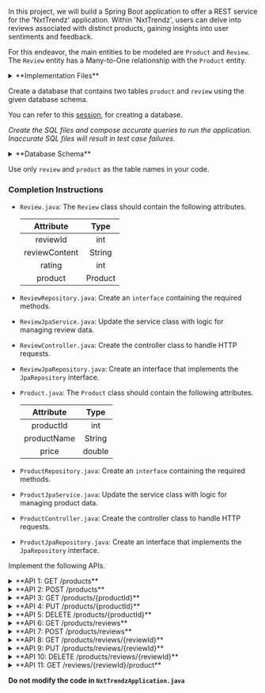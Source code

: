 In this project, we will build a Spring Boot application to offer a REST service for the 'NxtTrendz' application. Within 'NxtTrendz', users can delve into reviews associated with distinct products, gaining insights into user sentiments and feedback.

For this endeavor, the main entities to be modeled are `Product` and `Review`. The `Review` entity has a Many-to-One relationship with the `Product` entity.

<details>
<summary>**Implementation Files**</summary>

Use these files to complete the implementation:

- `ReviewController.java`
- `ReviewRepository.java`
- `ReviewJpaService.java`
- `ReviewJpaRepository.java`
- `Review.java`
- `ProductController.java`
- `ProductRepository.java`
- `ProductJpaService.java`
- `ProductJpaRepository.java`
- `Product.java`

</details>

Create a database that contains two tables `product` and `review` using the given database schema.

You can refer to this [session](https://learning.ccbp.in/course?c_id=e345dfa4-f5ce-406e-b19a-4ed720c54136&s_id=6a60610e-79c2-4e15-b675-45ddbd9bbe82&t_id=f880166e-2f51-4403-81a0-d2430694dae8), for creating a database.

_Create the SQL files and compose accurate queries to run the application. Inaccurate SQL files will result in test case failures._

<details>
<summary>**Database Schema**</summary>

#### Product Table

|   Columns   |                 Type                  |
| :---------: | :-----------------------------------: |
|  productId  | INTEGER (Primary Key, Auto Increment) |
| productName |                 TEXT                  |
|    price    |                DOUBLE                 |

#### Review Table

|    Columns    |                 Type                  |
| :-----------: | :-----------------------------------: |
|   reviewId    | INTEGER (Primary Key, Auto Increment) |
| reviewContent |                 TEXT                  |
|    rating     |                INTEGER                |
|   productId   |         INTEGER (Foreign Key)         |

You can use the given sample data to populate the tables.

<details>
<summary>**Sample Data**</summary>

#### Product Data

| productId |  productName   |  price  |
| :-------: | :------------: | :-----: |
|     1     |   Smartphone   | 599.99  |
|     2     |     Laptop     | 1299.99 |
|     3     | Gaming Console | 399.99  |

#### Review Data

| reviewContent               | rating | productId |
| :-------------------------- | :----: | :-------: |
| Great battery life!         |   5    |     1     |
| Lags sometimes.             |   3    |     1     |
| Perfect for my daily tasks! |   4    |     2     |
| Bit pricey, but worth it.   |   4    |     2     |
| Awesome gaming experience!  |   5    |     3     |
| Needs more exclusive games. |   4    |     3     |

</details>

</details>

<MultiLineNote>

Use only `review` and `product` as the table names in your code.

</MultiLineNote>

### Completion Instructions

- `Review.java`: The `Review` class should contain the following attributes.

    |   Attribute   |  Type   |
    | :-----------: | :-----: |
    |   reviewId    |   int   |
    | reviewContent | String  |
    |    rating     |   int   |
    |    product    | Product |

- `ReviewRepository.java`: Create an `interface` containing the required methods.
- `ReviewJpaService.java`: Update the service class with logic for managing review data.
- `ReviewController.java`: Create the controller class to handle HTTP requests.
- `ReviewJpaRepository.java`: Create an interface that implements the `JpaRepository` interface.
  
- `Product.java`: The `Product` class should contain the following attributes.

    |  Attribute  |  Type  |
    | :---------: | :----: |
    |  productId  |  int   |
    | productName | String |
    |    price    | double |

- `ProductRepository.java`: Create an `interface` containing the required methods.
- `ProductJpaService.java`: Update the service class with logic for managing product data.
- `ProductController.java`: Create the controller class to handle HTTP requests.
- `ProductJpaRepository.java`: Create an interface that implements the `JpaRepository` interface.

Implement the following APIs.

<details>
<summary>**API 1: GET /products**</summary>

#### Path: `/products`

#### Method: `GET`

#### Description:

Returns a list of all products in the `product` table.

#### Response

```json
[
    {
        "productId": 1,
        "productName": "Smartphone",
        "price": 599.99
    },
    ...
]
```

</details>

<details>
<summary>**API 2: POST /products**</summary>

#### Path: `/products`

#### Method: `POST`

#### Description:

Creates a new product in the `product` table. The `productId` is auto-incremented.

#### Request

```json
{
    "productName": "Smartwatch",
    "price": 199.99
}
```

#### Response

```json
{
    "productId": 4,
    "productName": "Smartwatch",
    "price": 199.99
}
```

</details>

<details>
<summary>**API 3: GET /products/{productId}**</summary>

#### Path: `/products/{productId}`

#### Method: `GET`

#### Description:

Returns a product based on the `productId`. If the given `productId` is not found in the `product` table, raise `ResponseStatusException` with `HttpStatus.NOT_FOUND`.


#### Success Response

```json
{
    "productId": 2,
    "productName": "Laptop",
    "price": 1299.99
}
```

</details>

<details>
<summary>**API 4: PUT /products/{productId}**</summary>

#### Path: `/products/{productId}`

#### Method: `PUT`

#### Description:

Updates the details of a product based on the `productId` and returns the updated product details. If the given `productId` is not found in the `product` table, raise `ResponseStatusException` with `HttpStatus.NOT_FOUND`.

#### Request

```json
{
    "productName": "Headphones",
    "price": 99.99
}
```

#### Success Response

```json
{
    "productId": 2,
    "productName": "Headphones",
    "price": 99.99
}
```

</details>

<details>
<summary>**API 5: DELETE /products/{productId}**</summary>

#### Path: `/products/{productId}`

#### Method: `DELETE`

#### Description:

Deletes a product from the `product` table based on the `productId` and returns the status code `204`(raise `ResponseStatusException` with `HttpStatus.NO_CONTENT`). If the given `productId` is not found in the `product` table, raise `ResponseStatusException` with `HttpStatus.NOT_FOUND`. 

</details>

<details>
<summary>**API 6: GET /products/reviews**</summary>

#### Path: `/products/reviews`

#### Method: `GET`

#### Description:

Returns a list of all reviews in the `review` table.

#### Response

```json
[
    {
        "reviewId": 1,
        "reviewContent": "Great battery life!",
        "rating": 5,
        "product": {
            "productId": 1,
            "productName": "Smartphone",
            "price": 599.99
        }
    },
    ...
]
```

</details>

<details>
<summary>**API 7: POST /products/reviews**</summary>

#### Path: `/products/reviews`

#### Method: `POST`

#### Description:

Creates a new review in the `review` table and create an association between the review and the product based on the `productId` of the `product` field. The `reviewId` is auto-incremented.

#### Request

```json
{
    "reviewContent": "Comfortable and lightweight.",
    "rating": 5,
    "product": {
        "productId": 4
    }
}
```

#### Response

```json
{
    "reviewId": 7,
    "reviewContent": "Comfortable and lightweight.",
    "rating": 5,
    "product": {
        "productId": 4,
        "productName": "Smartwatch",
        "price": 199.99
    }
}
```

</details>

<details>
<summary>**API 8: GET /products/reviews/{reviewId}**</summary>

#### Path: `/products/reviews/{reviewId}`

#### Method: `GET`

#### Description:

Returns a review based on the `reviewId`. If the given `reviewId` is not found in the `review` table, raise `ResponseStatusException` with `HttpStatus.NOT_FOUND`.


#### Success Response

```json
{
    "reviewId": 2,
    "reviewContent": "Lags sometimes.",
    "rating": 3,
    "product": {
        "productId": 1,
        "productName": "Smartphone",
        "price": 599.99
    }
}
```

</details>

<details>
<summary>**API 9: PUT /products/reviews/{reviewId}**</summary>

#### Path: `/products/reviews/{reviewId}`

#### Method: `PUT`

#### Description:

Updates the details of a review based on the `reviewId` and returns the updated review details. If the `productId` in the `product` field is provided, update the association between the review and the product based on the `productId`. If the given `reviewId` is not found in the `review` table, raise `ResponseStatusException` with `HttpStatus.NOT_FOUND`.

#### Request

```json
{
    "reviewContent": "Sound quality is average.",
    "rating": 3,
    "product": {
        "productId": 2
    }
}
```

#### Success Response

```json
{
    "reviewId": 7,
    "reviewContent": "Sound quality is average.",
    "rating": 3,
    "product": {
        "productId": 2,
        "productName": "Headphones",
        "price": 99.99
    }
}
```

</details>

<details>
<summary>**API 10: DELETE /products/reviews/{reviewId}**</summary>

#### Path: `/products/reviews/{reviewId}`

#### Method: `DELETE`

#### Description:

Deletes a review from the `review` table based on the `reviewId` and returns the status code `204`(raise `ResponseStatusException` with `HttpStatus.NO_CONTENT`). If the given `reviewId` is not found in the `review` table, raise `ResponseStatusException` with `HttpStatus.NOT_FOUND`.

</details>

<details>
<summary>**API 11: GET /reviews/{reviewId}/product**</summary>

#### Path: `/reviews/{reviewId}/product`

#### Method: `GET`

#### Description:

Returns a product of the review based on the `reviewId`. If the given `reviewId` is not found in the `review` table, raise `ResponseStatusException` with `HttpStatus.NOT_FOUND`.

#### Response

```json
{
    "productId": 1,
    "productName": "Smartphone",
    "price": 599.99
}
```

</details>

**Do not modify the code in `NxtTrendzApplication.java`**